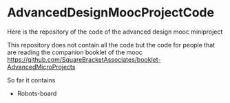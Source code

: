 # AdvancedDesignMoocProjectCode
Here is the repository of the code of the advanced design mooc miniproject


This repository does not contain all the code but the code for people that are reading the companion booklet of the mooc
https://github.com/SquareBracketAssociates/booklet-AdvancedMicroProjects

So far it contains

- Robots-board
